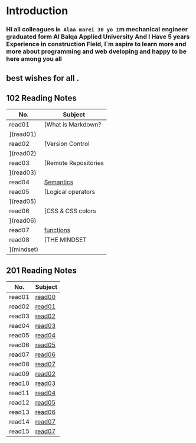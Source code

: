 # Introduction
### Hi all colleagues i`m Alaa marei 30 yo I`m mechanical engineer graduated form Al Balqa Applied University And I Have 5 years Experience in   construction Field, I`m aspire to learn more and more about programming and web dveloping and happy to be here among you all
## best wishes for all .



## 102 Reading Notes    
|No. | Subject |  
|-------|----|  
|read01 |[What is Markdown?
](read01)|  
|read02 |[Version Control
](read02)|  
|read03|[Remote Repositories
](read03)|  
|read04|[Semantics](read04)|
|read05|[Logical operators
](read05)|
|read06|[CSS & CSS colors
](read06)|
|read07|[functions](read07)|
|read08 |[THE MINDSET
](mindset)| 


## 201 Reading Notes    
|No. | Subject |  
|-------|----|  
|read01 |[read00](read01)|  
|read02 |[read01](read02)|  
|read03|[read02](read03)|  
|read04|[read03](read04)|
|read05|[read04](read05)|
|read06|[read05](read06)|
|read07|[read06](read07)|
|read08|[read07](read08)|
|read09|[read02](read09)|  
|read10|[read03](read10)|
|read11|[read04](read11)|
|read12|[read05](read12)|
|read13|[read06](read13)|
|read14|[read07](read14)|
|read15|[read07](read15)|
